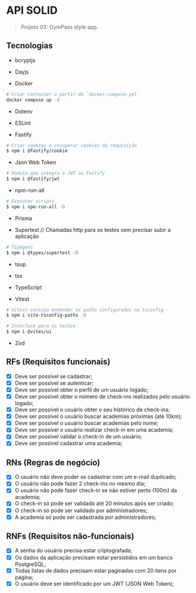 # API SOLID

> Projeto 03: GymPass style app.

## Tecnologias

- bcryptjs

- Dayjs

- Docker

```sh
# Criar container a partir do `docker-compose.yml`
docker compose up -d
```

- Dotenv

- ESLint

- Fastify

```sh
# Criar cookies e recuperar cookies da requisição
$ npm i @fastify/cookie
```

- Json Web Token

```sh
# Módulo que integra o JWT ao Fastify
$ npm i @fastify/jwt
```

- npm-run-all

```sh
# Executar scripts
$ npm i npm-run-all -D
```

- Prisma

- Supertest // Chamadas http para os testes sem precisar subir a aplicação

```sh
# Tipagens
$ npm i @types/supertest -D
```

- tsup

- tsx

- TypeScript

- Vitest

```sh
# Vitest consiga entender os paths configurados no tsconfig
$ npm i vite-tsconfig-paths -D

# Interface para os testes
$ npm i @vites/ui
```

- Zod

## RFs (Requisitos funcionais)

- [x] Deve ser possível se cadastrar;
- [x] Deve ser possível se autenticar;
- [x] Deve ser possível obter o perfil de um usuário logado;
- [x] Deve ser possível obter o número de check-ins realizados pelo usuário logado;
- [x] Deve ser possível o usuário obter o seu histórico de check-ins;
- [x] Deve ser possível o usuário buscar academias próximas (até 10km);
- [x] Deve ser possível o usuário buscar academias pelo nome;
- [x] Deve ser possível o usuário realizar check-in em uma academia;
- [x] Deve ser possível validar o check-in de um usuário;
- [x] Deve ser possível cadastrar uma academia;

## RNs (Regras de negócio)

- [x] O usuário não deve poder se cadastrar com um e-mail duplicado;
- [x] O usuário não pode fazer 2 check-ins no mesmo dia;
- [x] O usuário não pode fazer check-in se não estiver perto (100m) da academia;
- [x] O check-in só pode ser validado até 20 minutos após ser criado;
- [x] O check-in só pode ser validado por administradores;
- [x] A academia só pode ser cadastrada por administradores;

## RNFs (Requisitos não-funcionais)

- [x] A senha do usuário precisa estar criptografada;
- [x] Os dados da aplicação precisam estar persistidos em um banco PostgreSQL;
- [x] Todas listas de dados precisam estar paginadas com 20 itens por página;
- [x] O usuário deve ser identificado por um JWT (JSON Web Token);

